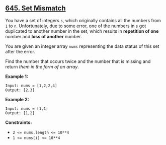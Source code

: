 ## [645. Set Mismatch](https://leetcode.com/problems/set-mismatch/) 

You have a set of integers `s`, which originally contains all the numbers from
`1` to `n`. Unfortunately, due to some error, one of the numbers in `s` got
duplicated to another number in the set, which results in **repetition of
one** number and **loss of another** number.

You are given an integer array `nums` representing the data status of this set
after the error.

Find the number that occurs twice and the number that is missing and return
_them in the form of an array_.



**Example 1:**

    
    
    Input: nums = [1,2,2,4]
    Output: [2,3]
    

**Example 2:**

    
    
    Input: nums = [1,1]
    Output: [1,2]
    



**Constraints:**

  * `2 <= nums.length <= 10**4`
  * `1 <= nums[i] <= 10**4`

